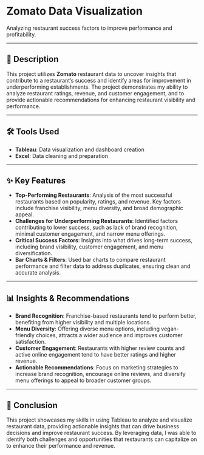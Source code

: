 # Zomato Data Visualization  
Analyzing restaurant success factors to improve performance and profitability.  

---

## 📂 Description  
This project utilizes **Zomato** restaurant data to uncover insights that contribute to a restaurant’s success and identify areas for improvement in underperforming establishments. The project demonstrates my ability to analyze restaurant ratings, revenue, and customer engagement, and to provide actionable recommendations for enhancing restaurant visibility and performance.

---

## 🛠️ Tools Used  
- **Tableau**: Data visualization and dashboard creation  
- **Excel**: Data cleaning and preparation

---

## ✨ Key Features  
- **Top-Performing Restaurants**: Analysis of the most successful restaurants based on popularity, ratings, and revenue. Key factors include franchise visibility, menu diversity, and broad demographic appeal.
- **Challenges for Underperforming Restaurants**: Identified factors contributing to lower success, such as lack of brand recognition, minimal customer engagement, and narrow menu offerings.
- **Critical Success Factors**: Insights into what drives long-term success, including brand visibility, customer engagement, and menu diversification.
- **Bar Charts & Filters**: Used bar charts to compare restaurant performance and filter data to address duplicates, ensuring clean and accurate analysis.

---

## 📊 Insights & Recommendations  
- **Brand Recognition**: Franchise-based restaurants tend to perform better, benefiting from higher visibility and multiple locations.
- **Menu Diversity**: Offering diverse menu options, including vegan-friendly choices, attracts a wider audience and improves customer satisfaction.
- **Customer Engagement**: Restaurants with higher review counts and active online engagement tend to have better ratings and higher revenue.
- **Actionable Recommendations**: Focus on marketing strategies to increase brand recognition, encourage online reviews, and diversify menu offerings to appeal to broader customer groups.

---

## 📌 Conclusion  
This project showcases my skills in using Tableau to analyze and visualize restaurant data, providing actionable insights that can drive business decisions and improve restaurant success. By leveraging data, I was able to identify both challenges and opportunities that restaurants can capitalize on to enhance their performance and revenue.
